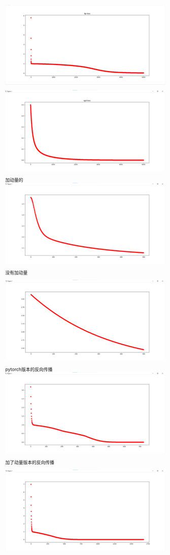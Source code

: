 ![image-20220422161730822](HW8.assets/image-20220422161730822.png)

![image-20220422163731443](HW8.assets/image-20220422163731443.png)

加动量的![image-20220422170637042](HW8.assets/image-20220422170637042.png)

没有加动量

![image-20220422170652314](HW8.assets/image-20220422170652314.png)

pytorch版本的反向传播
![image-20220422214043173](HW8.assets/image-20220422214043173.png)

加了动量版本的反向传播

![image-20220422214422476](HW8.assets/image-20220422214422476.png)

